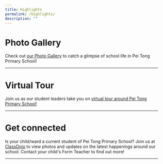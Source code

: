 ```yaml
---
title: Highlights
permalink: /highlights/
description: ""
---
```

# Photo Gallery
Check out [our Photo Gallery](https://www.peitongpri.moe.edu.sg/our-gallery/photo-gallery/) to catch a glimpse of school life in Pei Tong Primary School!

----
# Virtual Tour
Join us as our student leaders take you on [virtual tour around Pei Tong Primary School!](https://www.peitongpri.moe.edu.sg/welcome-to-pei-tong/tour/)

----
# Get connected
Is your child/ward a current student of Pei Tong Primary School? 
Join us at [ClassDojo](https://www.classdojo.com/) to view photos and updates on the latest happenings around our school. 
Contact your child's Form Teacher to find out more!  

----